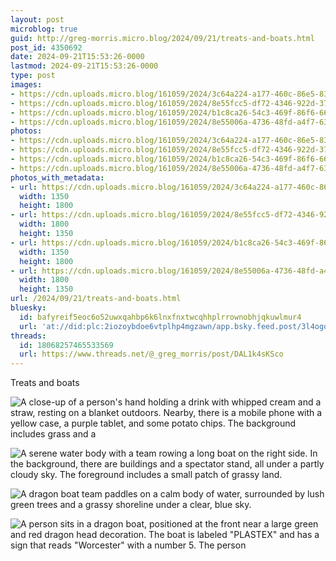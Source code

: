 ```yaml
---
layout: post
microblog: true
guid: http://greg-morris.micro.blog/2024/09/21/treats-and-boats.html
post_id: 4350692
date: 2024-09-21T15:53:26-0000
lastmod: 2024-09-21T15:53:26-0000
type: post
images:
- https://cdn.uploads.micro.blog/161059/2024/3c64a224-a177-460c-86e5-8396fafcce90.jpg
- https://cdn.uploads.micro.blog/161059/2024/8e55fcc5-df72-4346-922d-3761c59d5bf3.jpg
- https://cdn.uploads.micro.blog/161059/2024/b1c8ca26-54c3-469f-86f6-66cff0023d84.jpg
- https://cdn.uploads.micro.blog/161059/2024/8e55006a-4736-48fd-a4f7-636432d1d48c.jpg
photos:
- https://cdn.uploads.micro.blog/161059/2024/3c64a224-a177-460c-86e5-8396fafcce90.jpg
- https://cdn.uploads.micro.blog/161059/2024/8e55fcc5-df72-4346-922d-3761c59d5bf3.jpg
- https://cdn.uploads.micro.blog/161059/2024/b1c8ca26-54c3-469f-86f6-66cff0023d84.jpg
- https://cdn.uploads.micro.blog/161059/2024/8e55006a-4736-48fd-a4f7-636432d1d48c.jpg
photos_with_metadata:
- url: https://cdn.uploads.micro.blog/161059/2024/3c64a224-a177-460c-86e5-8396fafcce90.jpg
  width: 1350
  height: 1800
- url: https://cdn.uploads.micro.blog/161059/2024/8e55fcc5-df72-4346-922d-3761c59d5bf3.jpg
  width: 1800
  height: 1350
- url: https://cdn.uploads.micro.blog/161059/2024/b1c8ca26-54c3-469f-86f6-66cff0023d84.jpg
  width: 1350
  height: 1800
- url: https://cdn.uploads.micro.blog/161059/2024/8e55006a-4736-48fd-a4f7-636432d1d48c.jpg
  width: 1800
  height: 1350
url: /2024/09/21/treats-and-boats.html
bluesky:
  id: bafyreif5eoc6o52uwxqahbp6k6lnxfnxtwcqhhplrrownobhjqkuwlmur4
  url: 'at://did:plc:2iozoybdoe6vtplhp4mgzawn/app.bsky.feed.post/3l4ogop5gfb2h'
threads:
  id: 18068257465533569
  url: https://www.threads.net/@_greg_morris/post/DAL1k4sKSco
---
```

Treats and boats

![A close-up of a person's hand holding a drink with whipped cream and a straw, resting on a blanket outdoors. Nearby, there is a mobile phone with a yellow case, a purple tablet, and some potato chips. The background includes grass and a](https://gregmorris.co.uk/uploads/2024/3c64a224-a177-460c-86e5-8396fafcce90.jpg)

![A serene water body with a team rowing a long boat on the right side. In the background, there are buildings and a spectator stand, all under a partly cloudy sky. The foreground includes a small patch of grassy land.](https://gregmorris.co.uk/uploads/2024/8e55fcc5-df72-4346-922d-3761c59d5bf3.jpg)

![A dragon boat team paddles on a calm body of water, surrounded by lush green trees and a grassy shoreline under a clear, blue sky.](https://gregmorris.co.uk/uploads/2024/b1c8ca26-54c3-469f-86f6-66cff0023d84.jpg)

![A person sits in a dragon boat, positioned at the front near a large green and red dragon head decoration. The boat is labeled "PLASTEX" and has a sign that reads "Worcester" with a number 5. The person](https://gregmorris.co.uk/uploads/2024/8e55006a-4736-48fd-a4f7-636432d1d48c.jpg)

